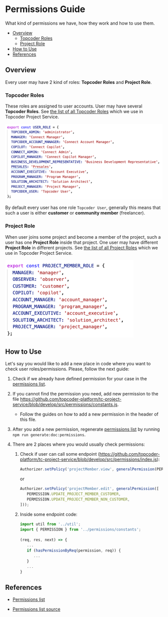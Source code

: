 # Permissions Guide

What kind of permissions we have, how they work and how to use them.

- [Overview](#overview)
  - [Topcoder Roles](#topcoder-roles)
  - [Project Role](#project-role)
- [How to Use](#how-to-use)
- [References](#references)

## Overview

Every user may have 2 kind of roles: **Topcoder Roles** and **Project Role**.

### Topcoder Roles

These roles are assigned to user accounts. User may have several **Topcoder Roles**. See [the list of all Topcoder Roles](https://github.com/topcoder-platform/tc-project-service/blob/develop/src/constants.js#L55-L69) which we use in Topcoder Project Service.

<img src="./images/topcoder-roles.png" width="689">

By default every user has one role `Topcoder User`, generally this means that such a user is either **customer** or **community member** (freelancer).

### Project Role

When user joins some project and become a member of the project, such a user has one **Project Role** inside that project. One user may have different **Project Role** in different projects. See [the list of all Project Roles](https://github.com/topcoder-platform/tc-project-service/blob/develop/src/constants.js#L23-L33) which we use in Topcoder Project Service.

<img src="./images/project-roles.png" width="411">

## How to Use

Let's say you would like to add a new place in code where you want to check user roles/permissions. Please, follow the next guide:

1. Check if we already have defined permission for your case in the [permissions list](https://htmlpreview.github.io/?https://github.com/topcoder-platform/tc-project-service/blob/develop/docs/permissions.html).

2. If you cannot find the permission you need, add new permission to the file https://github.com/topcoder-platform/tc-project-service/blob/develop/src/permissions/constants.js.

   - Follow the guides on how to add a new permission in the header of this file.

3. After you add a new permission, regenerate [permissions list](https://htmlpreview.github.io/?https://github.com/topcoder-platform/tc-project-service/blob/develop/docs/permissions.html) by running `npm run generate:doc:permissions`.

4. There are 2 places where you would usually check permissions:
   1. Check if user can call some endpoint (https://github.com/topcoder-platform/tc-project-service/blob/develop/src/permissions/index.js):

      ```js
      Authorizer.setPolicy('projectMember.view', generalPermission(PERMISSION.READ_PROJECT_MEMBER));
      ```

      or

      ```js
      Authorizer.setPolicy('projectMember.edit', generalPermission([
         PERMISSION.UPDATE_PROJECT_MEMBER_CUSTOMER,
         PERMISSION.UPDATE_PROJECT_MEMBER_NON_CUSTOMER,
      ]));
      ```

   2. Inside some endpoint code:

      ```js
      import util from '../util';
      import { PERMISSION } from '../permissions/constants';

      (req, res, next) => {
         ...
         if (hasPermissionByReq(permission, req)) {
            ...
         }
         ...
      }
      ```

## References

- [Permissions list](https://htmlpreview.github.io/?https://github.com/topcoder-platform/tc-project-service/blob/develop/docs/permissions.html)

- [Permissions list source](https://github.com/topcoder-platform/tc-project-service/blob/develop/src/permissions/constants.js)
